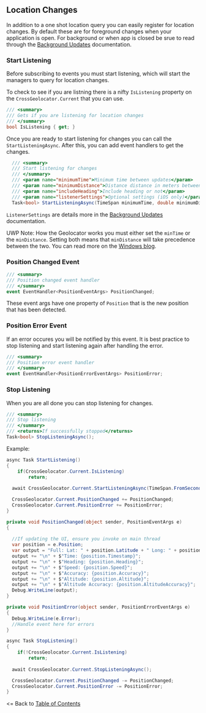 ## Location Changes
In addition to a one shot location query you can easily register for location changes. By default these are for foreground changes when your application is open. For background or when app is closed be srue to read through the [Background Updates](BackgroundUpdates.md) documentation.


### Start Listening
Before subscribing to events you must start listening, which will start the managers to query for location changes. 

To check to see if you are listning there is a nifty `IsListening` property on the `CrossGeolocator.Current` that you can use.

```csharp
/// <summary>
/// Gets if you are listening for location changes
/// </summary>
bool IsListening { get; }
```

Once you are ready to start listening for changes you can call the `StartListeningAsync`. After this, you can add event handlers to get the changes.
```csharp
  /// <summary>
  /// Start listening for changes
  /// </summary>
  /// <param name="minimumTime">Minimum time between updates</param>
  /// <param name="minimumDistance">Distance distance in meters between updates</param>
  /// <param name="includeHeading">Include heading or not</param>
  /// <param name="listenerSettings">Optional settings (iOS only)</param>
  Task<bool> StartListeningAsync(TimeSpan minimumTime, double minimumDistance, bool includeHeading = false, ListenerSettings listenerSettings = null);
```

`ListenerSettings` are details more in the [Background Updates](BackgroundUpdates.md) documentation.

UWP Note: How the Geolocator works you must either set the `minTime` or the `minDistance`. Setting both means that `minDistance` will take precedence between the two. You can read more on the [Windows blog](https://blogs.windows.com/buildingapps/2012/12/03/geoposition-advanced-tracking-scenarios-for-windows-phone-8/#81dhJ7lK83WcPgT2.97).

### Position Changed Event

```csharp
/// <summary>
/// Position changed event handler
/// </summary>
event EventHandler<PositionEventArgs> PositionChanged;
```
These event args have one property of `Position` that is the new position that has been detected.


### Position Error Event
If an error occures you will be notified by this event. It is best practice to stop listening and start listening again after handling the error.

```csharp
/// <summary>
/// Position error event handler
/// </summary>
event EventHandler<PositionErrorEventArgs> PositionError;
```

### Stop Listening
When you are all done you can stop listening for changes.

```csharp
/// <summary>
/// Stop listening
/// </summary>
/// <returns>If successfully stopped</returns>
Task<bool> StopListeningAsync();
```

Example:
```csharp
async Task StartListening()
{
	if(CrossGeolocator.Current.IsListening)
		return;
	
  await CrossGeolocator.Current.StartListeningAsync(TimeSpan.FromSeconds(5), 10, true);

  CrossGeolocator.Current.PositionChanged += PositionChanged;
  CrossGeolocator.Current.PositionError += PositionError;
}

private void PositionChanged(object sender, PositionEventArgs e)
{
  
  //If updating the UI, ensure you invoke on main thread
  var position = e.Position;
  var output = "Full: Lat: " + position.Latitude + " Long: " + position.Longitude;
  output += "\n" + $"Time: {position.Timestamp}";
  output += "\n" + $"Heading: {position.Heading}";
  output += "\n" + $"Speed: {position.Speed}";
  output += "\n" + $"Accuracy: {position.Accuracy}";
  output += "\n" + $"Altitude: {position.Altitude}";
  output += "\n" + $"Altitude Accuracy: {position.AltitudeAccuracy}";
  Debug.WriteLine(output);
} 

private void PositionError(object sender, PositionErrorEventArgs e)
{
  Debug.WriteLine(e.Error);
  //Handle event here for errors
} 

async Task StopListening()
{
	if(!CrossGeolocator.Current.IsListening)
		return;
	
  await CrossGeolocator.Current.StopListeningAsync();

  CrossGeolocator.Current.PositionChanged -= PositionChanged;
  CrossGeolocator.Current.PositionError -= PositionError;
}
```



<= Back to [Table of Contents](README.md)
